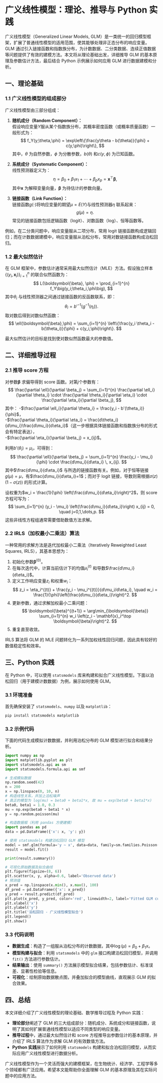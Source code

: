 # 广义线性模型：理论、推导与 Python 实践

广义线性模型（Generalized Linear Models, GLM）是一类统一的回归模型框架，扩展了普通线性模型的适用范围，使其能够处理非正态分布的响应变量。GLM 通过引入链接函数和指数族分布，为计数数据、二分类数据、连续正值数据等问题提供了有效的建模方法。本文将从理论基础出发，详细推导 GLM 的基本原理及参数估计方法，最后结合 Python 示例展示如何应用 GLM 进行数据建模和分析。



## 一、理论基础

### 1.1 广义线性模型的组成部分

广义线性模型由三部分组成：

1. **随机成分（Random Component）：**  
   假设响应变量$Y$服从某个指数族分布，其概率密度函数（或概率质量函数）一般形式为：
  $$
   f_Y(y;\theta,\phi) = \exp\left\{\frac{y\theta - b(\theta)}{\phi} + c(y,\phi)\right\},
  $$
   其中，$\theta$ 为自然参数，$\phi$ 为分散参数，$b(\theta)$ 和$c(y,\phi)$ 为已知函数。

2. **系统成分（Systematic Component）：**  
   线性预测器定义为：
  $$
   \eta = \beta_0 + \beta_1 x_1 + \cdots + \beta_p x_p = \mathbf{x}^\top \boldsymbol{\beta},
  $$
   其中$\mathbf{x}$ 为解释变量向量，$\boldsymbol{\beta}$ 为待估计的参数向量。

3. **链接函数（Link Function）：**  
   链接函数$g(\cdot)$将响应变量的期望$\mu = E(Y)$与线性预测器$\eta$ 联系起来：
  $$
   g(\mu) = \eta.
  $$
   常见的链接函数包括逻辑函数（logit）、对数函数（log）、恒等函数等。  
   
例如，在二分类问题中，响应变量服从二项分布，常用 logit 链接函数构成逻辑回归；而在计数数据建模中，响应变量服从泊松分布，常用对数链接函数构成泊松回归。

### 1.2 最大似然估计

在 GLM 框架中，参数估计通常采用最大似然估计（MLE）方法。假设独立样本$\{(y_i, \mathbf{x}_i)\}_{i=1}^n$ 的联合似然函数为：
$$
L(\boldsymbol{\beta}, \phi) = \prod_{i=1}^{n} f_Y\big(y_i;\theta_i,\phi\big),
$$
其中$\theta_i$ 与线性预测器之间通过链接函数的反函数联系，即：
$$
\theta_i = b'^{-1}\big(g^{-1}(\eta_i)\big).
$$
取对数后得到对数似然函数：
$$
\ell(\boldsymbol{\beta},\phi) = \sum_{i=1}^{n} \left\{\frac{y_i \theta_i - b(\theta_i)}{\phi} + c(y_i,\phi)\right\}.
$$

最大似然估计的目标是找到使对数似然函数最大的参数值。



## 二、详细推导过程

### 2.1 推导 score 方程

对参数$\boldsymbol{\beta}$ 求偏导得到 score 函数。对第$j$个参数有：
$$
\frac{\partial \ell}{\partial \beta_j} = \sum_{i=1}^{n} \frac{\partial \ell_i}{\partial \theta_i} \cdot \frac{\partial \theta_i}{\partial \eta_i} \cdot \frac{\partial \eta_i}{\partial \beta_j},
$$
其中：
-$\frac{\partial \ell_i}{\partial \theta_i} = \frac{y_i - b'(\theta_i)}{\phi}$，  
-$\frac{\partial \theta_i}{\partial \eta_i} = \frac{d\theta_i}{d\mu_i}\frac{d\mu_i}{d\eta_i}$（这一步根据具体链接函数和指数族分布的形式会有特定表达），  
-$\frac{\partial \eta_i}{\partial \beta_j} = x_{ij}$。

利用$b'(\theta_i) = \mu_i$，可得到：
$$
\frac{\partial \ell}{\partial \beta_j} = \sum_{i=1}^{n} \frac{y_i - \mu_i}{\phi} \cdot \frac{d\mu_i}{d\eta_i} \, x_{ij}.
$$
其中$\frac{d\mu_i}{d\eta_i}$ 与所选的链接函数有关。例如，对于恒等链接$g(\mu)=\mu$，有$\frac{d\mu_i}{d\eta_i}=1$；而对于 logit 链接，导数则需根据$\sigma(z)(1-\sigma(z))$ 的形式计算。

设权重为$w_i = \frac{1}{\phi} \left(\frac{d\mu_i}{d\eta_i}\right)^2$，则 score 方程可写为：
$$
\sum_{i=1}^{n} (y_i - \mu_i) \left(\frac{d\mu_i}{d\eta_i}\right) x_{ij} = 0, \quad j=0,1,\dots,p.
$$
这些非线性方程组通常需要借助数值方法求解。

### 2.2 IRLS（加权最小二乘法）算法

一种常用的求解方法是迭代加权最小二乘法（Iteratively Reweighted Least Squares, IRLS），其基本思想为：
1. 初始化参数$\boldsymbol{\beta}^{(0)}$。
2. 在每次迭代中，计算当前估计下的均值$\mu_i^{(t)}$ 和导数$\frac{d\mu_i}{d\eta_i}$。
3. 定义工作响应变量$z_i$ 和权重$w_i$：
  $$
   z_i = \eta_i^{(t)} + \frac{y_i - \mu_i^{(t)}}{d\mu_i/d\eta_i}, \quad w_i = \frac{1}{\phi}\left(\frac{d\mu_i}{d\eta_i}\right)^2.
  $$
4. 更新参数，通过求解加权最小二乘问题：
  $$
   \boldsymbol{\beta}^{(t+1)} = \arg\min_{\boldsymbol{\beta}} \sum_{i=1}^{n} w_i \left(z_i - \mathbf{x}_i^\top \boldsymbol{\beta}\right)^2.
  $$
5. 重复直至收敛。

IRLS 算法将 GLM 的 MLE 问题转化为一系列加权线性回归问题，因此具有较好的数值稳定性和效率。



## 三、Python 实践

在 Python 中，可以使用 `statsmodels` 库来构建和拟合广义线性模型。下面以泊松回归（用于建模计数数据）为例，展示如何使用 GLM。

### 3.1 环境准备

首先确保安装了 `statsmodels`、`numpy` 以及 `matplotlib`：
```bash
pip install statsmodels matplotlib
```

### 3.2 示例代码

下面的代码生成模拟计数数据，并利用泊松分布的 GLM 模型进行拟合和结果分析。

```python
import numpy as np
import matplotlib.pyplot as plt
import statsmodels.api as sm
import statsmodels.formula.api as smf

# 生成模拟数据
np.random.seed(42)
n = 200
x = np.linspace(0, 10, n)
# 构造线性关系，并加上泊松噪声
# 真正的模型为 log(mu) = beta0 + beta1*x, 故 mu = exp(beta0 + beta1*x)
beta0, beta1 = 1.0, 0.3
mu = np.exp(beta0 + beta1 * x)
y = np.random.poisson(mu)

# 构造数据框（利用 pandas 方便建模）
import pandas as pd
data = pd.DataFrame({'x': x, 'y': y})

# 使用 statsmodels 构建泊松回归 GLM 模型
model = smf.glm(formula='y ~ x', data=data, family=sm.families.Poisson())
result = model.fit()

print(result.summary())

# 可视化原始数据及拟合曲线
plt.figure(figsize=(8, 6))
plt.scatter(x, y, alpha=0.6, label='Observed data')
# 预测值
x_pred = np.linspace(x.min(), x.max(), 100)
df_pred = pd.DataFrame({'x': x_pred})
y_pred = result.predict(df_pred)
plt.plot(x_pred, y_pred, color='red', linewidth=2, label='Fitted GLM curve')
plt.xlabel('x')
plt.ylabel('y')
plt.title('泊松回归 - 广义线性模型拟合')
plt.legend()
plt.show()
```

### 3.3 代码说明

- **数据生成**：构造了一组服从泊松分布的计数数据，其中$\log(\mu) = \beta_0 + \beta_1 x$。
- **模型构建与拟合**：利用 `statsmodels` 中的 `glm` 接口构建泊松回归模型，并调用 `fit()` 方法进行参数估计。
- **结果输出**：使用 `summary()` 方法展示模型拟合结果，包括参数估计、标准误差、显著性检验等信息。
- **可视化**：绘制原始数据散点图，并叠加拟合的模型曲线，直观展示 GLM 的拟合效果。



## 四、总结

本文详细介绍了广义线性模型的理论基础、数学推导过程及 Python 实践：
- **理论部分**阐述了 GLM 的三大组成部分：随机成分、系统成分和链接函数，说明了其如何扩展普通线性模型以适应不同类型的响应变量。
- **推导过程**中，通过最大似然估计和 score 方程推导出参数估计的基本原理，并介绍了 IRLS 算法作为求解 GLM 的有效数值方法。
- **Python 实践**展示了如何利用 `statsmodels` 构建和拟合泊松回归模型，从而实际应用广义线性模型进行数据分析。

广义线性模型作为一个灵活而强大的建模框架，在生物统计、经济学、工程学等多个领域都有广泛应用。希望本文能帮助你全面理解 GLM 的基本原理及其在实际问题中的应用方法。
